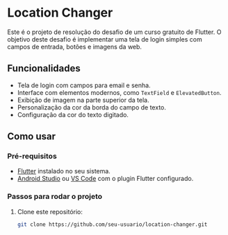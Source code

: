 # Location Changer

Este é o projeto de resolução do desafio de um curso gratuito de Flutter. O objetivo deste desafio é implementar uma tela de login simples com campos de entrada, botões e imagens da web.

## Funcionalidades

- Tela de login com campos para email e senha.
- Interface com elementos modernos, como `TextField` e `ElevatedButton`.
- Exibição de imagem na parte superior da tela.
- Personalização da cor da borda do campo de texto.
- Configuração da cor do texto digitado.

## Como usar

### Pré-requisitos

- [Flutter](https://flutter.dev/docs/get-started/install) instalado no seu sistema.
- [Android Studio](https://developer.android.com/studio) ou [VS Code](https://code.visualstudio.com/) com o plugin Flutter configurado.

### Passos para rodar o projeto

1. Clone este repositório:
   ```bash
   git clone https://github.com/seu-usuario/location-changer.git
